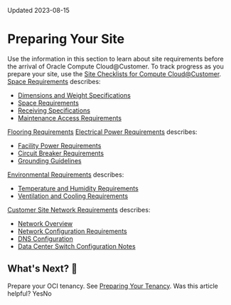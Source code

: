 Updated 2023-08-15
# Preparing Your Site
Use the information in this section to learn about site requirements before the arrival of Oracle Compute Cloud@Customer.
To track progress as you prepare your site, use the [Site Checklists for Compute Cloud@Customer](https://docs.oracle.com/en-us/iaas/compute-cloud-at-customer/topics/site-prep/site-checklists.htm#site_checklists "To determine your readiness for the installation of the Compute Cloud@Customer rack in your data center, work with your Oracle representative to review and complete the checklists before the rack arrives.").
[Space Requirements](https://docs.oracle.com/en-us/iaas/compute-cloud-at-customer/topics/site-prep/space_requirements.htm#space-requirements "Ensure that your site meets the space requirements for each Oracle Compute Cloud@Customer rack.") describes:
  * [Dimensions and Weight Specifications](https://docs.oracle.com/en-us/iaas/compute-cloud-at-customer/topics/site-prep/space_requirements.htm#space-requirements__dimensions-weight)
  * [Space Requirements](https://docs.oracle.com/en-us/iaas/compute-cloud-at-customer/topics/site-prep/space_requirements.htm#space-requirements__space-requirements)
  * [Receiving Specifications](https://docs.oracle.com/en-us/iaas/compute-cloud-at-customer/topics/site-prep/space_requirements.htm#space-requirements__receiving-specifications)
  * [Maintenance Access Requirements](https://docs.oracle.com/en-us/iaas/compute-cloud-at-customer/topics/site-prep/space_requirements.htm#space-requirements__maintenance-access-requirements)


[Flooring Requirements](https://docs.oracle.com/en-us/iaas/compute-cloud-at-customer/topics/site-prep/flooring-requirements.htm#flooring-requirements "Review important flooring requirements before Oracle Compute Cloud@Customer arrives at your site.")
[Electrical Power Requirements](https://docs.oracle.com/en-us/iaas/compute-cloud-at-customer/topics/site-prep/electrical-requirments.htm#electrical-power-requirements "Follow these important electrical power guidelines.") describes:
  * [Facility Power Requirements](https://docs.oracle.com/en-us/iaas/compute-cloud-at-customer/topics/site-prep/electrical-requirments.htm#electrical-power-requirements__facility-power-requirements)
  * [Circuit Breaker Requirements](https://docs.oracle.com/en-us/iaas/compute-cloud-at-customer/topics/site-prep/electrical-requirments.htm#electrical-power-requirements__circuit-breaker-requirements)
  * [Grounding Guidelines](https://docs.oracle.com/en-us/iaas/compute-cloud-at-customer/topics/site-prep/electrical-requirments.htm#electrical-power-requirements__grounding-guidelines)


[Environmental Requirements](https://docs.oracle.com/en-us/iaas/compute-cloud-at-customer/topics/site-prep/environmental-requirements.htm#environmental-requirements "Follow these important environmental requirements to ensure the optimal environment for Oracle Compute Cloud@Customer.") describes:
  * [Temperature and Humidity Requirements](https://docs.oracle.com/en-us/iaas/compute-cloud-at-customer/topics/site-prep/environmental-requirements.htm#environmental-requirements__temp-and-humidity)
  * [Ventilation and Cooling Requirements](https://docs.oracle.com/en-us/iaas/compute-cloud-at-customer/topics/site-prep/environmental-requirements.htm#environmental-requirements__ventilation-cooling)


[Customer Site Network Requirements](https://docs.oracle.com/en-us/iaas/compute-cloud-at-customer/topics/site-prep/network-requirements.htm#customer-network-requirements "Review the topics in this section to prepare your network environment before the arrival of the Oracle Compute Cloud@Customer rack.") describes:
  * [Network Overview](https://docs.oracle.com/en-us/iaas/compute-cloud-at-customer/topics/site-prep/network-requirements.htm#customer-network-requirements__site-prep-network-overview)
  * [Network Configuration Requirements](https://docs.oracle.com/en-us/iaas/compute-cloud-at-customer/topics/site-prep/network-requirements.htm#customer-network-requirements__site-prep-network-requirements)
  * [DNS Configuration](https://docs.oracle.com/en-us/iaas/compute-cloud-at-customer/topics/site-prep/network-requirements.htm#dns-configuration "Review the Oracle Compute Cloud@Customer DNS information to choose the configuration that best suits your network environment.")
  * [Data Center Switch Configuration Notes](https://docs.oracle.com/en-us/iaas/compute-cloud-at-customer/topics/site-prep/network-requirements.htm#untitled2 "When configuring the data center switches to accept incoming Compute Cloud@Customer uplinks \(default uplinks as well as any custom uplinks you define\) take these notes into account.")


## What's Next? 🔗 
Prepare your OCI tenancy. See [Preparing Your Tenancy](https://docs.oracle.com/en-us/iaas/compute-cloud-at-customer/topics/site-prep/preparing-your-tenancy.htm#preparing-your-tenancy "Before the Compute Cloud@Customer infrastructure is connected to Oracle Cloud Infrastructure, the tenancy administrator must set up compartments, create policies, and configure a virtual cloud network. This setup is used to connect the Compute Cloud@Customer infrastructure to Oracle Cloud Infrastructure.").
Was this article helpful?
YesNo

